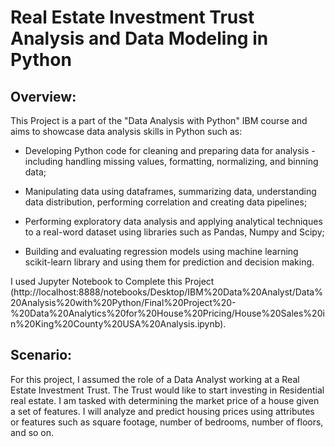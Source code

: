 # Real Estate Investment Trust Analysis and Data Modeling in Python

## Overview:

This Project is a part of the "Data Analysis with Python" IBM course and aims to showcase data analysis skills in Python such as:

+ Developing Python code for cleaning and preparing data for analysis - including handling missing values, formatting, normalizing, and binning data;

+ Manipulating data using dataframes, summarizing data, understanding data distribution, performing correlation and creating data pipelines;

+ Performing exploratory data analysis and applying analytical techniques to a real-word dataset using libraries such as Pandas, Numpy and Scipy;

+ Building and evaluating regression models using machine learning scikit-learn library and using them for prediction and decision making.

I used Jupyter Notebook to Complete this Project (http://localhost:8888/notebooks/Desktop/IBM%20Data%20Analyst/Data%20Analysis%20with%20Python/Final%20Project%20-%20Data%20Analytics%20for%20House%20Pricing/House%20Sales%20in%20King%20County%20USA%20Analysis.ipynb).

## Scenario:

For this project, I assumed the role of a Data Analyst working at a Real Estate Investment Trust. The Trust would like to start investing in Residential real estate. I am tasked with determining the market price of a house given a set of features. I will analyze and predict housing prices using attributes or features such as square footage, number of bedrooms, number of floors, and so on. 
